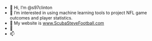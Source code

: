 - 👋 Hi, I’m @s97clinton
- 👀 I’m interested in using machine learning tools to project NFL game outcomes and player statistics.
- 🌱 My website is www.ScubaSteveFootball.com
- 💞️ 
- 📫 

<!---
s97clinton/s97clinton is a ✨ special ✨ repository because its `README.md` (this file) appears on your GitHub profile.
You can click the Preview link to take a look at your changes.
--->
